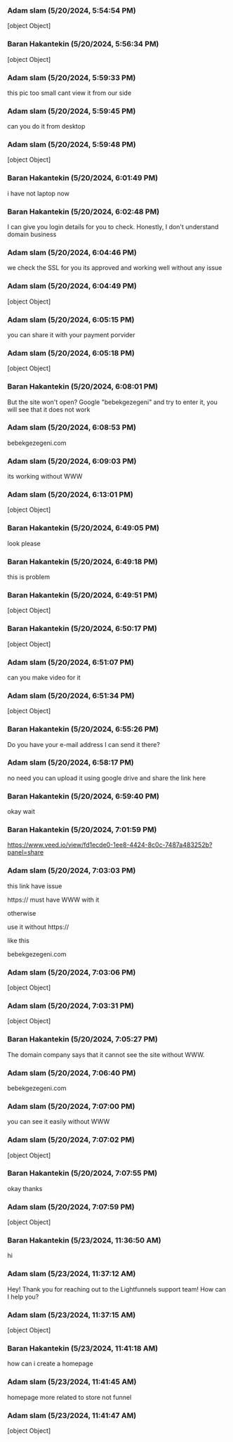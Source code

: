 ### Adam slam (5/20/2024, 5:54:54 PM)

[object Object]

### Baran Hakantekin (5/20/2024, 5:56:34 PM)

[object Object]

### Adam slam (5/20/2024, 5:59:33 PM)

this pic too small cant view it from our side

### Adam slam (5/20/2024, 5:59:45 PM)

can you do it from desktop

### Adam slam (5/20/2024, 5:59:48 PM)

[object Object]

### Baran Hakantekin (5/20/2024, 6:01:49 PM)

i have not laptop now

### Baran Hakantekin (5/20/2024, 6:02:48 PM)

I can give you login details for you to check. Honestly, I don't understand domain business

### Adam slam (5/20/2024, 6:04:46 PM)

we check the SSL for you its approved and working well without any issue

### Adam slam (5/20/2024, 6:04:49 PM)

[object Object]

### Adam slam (5/20/2024, 6:05:15 PM)

you can share it with your payment porvider

### Adam slam (5/20/2024, 6:05:18 PM)

[object Object]

### Baran Hakantekin (5/20/2024, 6:08:01 PM)

But the site won't open? Google "bebekgezegeni" and try to enter it, you will see that it does not work

### Adam slam (5/20/2024, 6:08:53 PM)

bebekgezegeni.com

### Adam slam (5/20/2024, 6:09:03 PM)

its working without WWW

### Adam slam (5/20/2024, 6:13:01 PM)

[object Object]

### Baran Hakantekin (5/20/2024, 6:49:05 PM)

look please

### Baran Hakantekin (5/20/2024, 6:49:18 PM)

this is problem

### Baran Hakantekin (5/20/2024, 6:49:51 PM)

[object Object]

### Baran Hakantekin (5/20/2024, 6:50:17 PM)

[object Object]

### Adam slam (5/20/2024, 6:51:07 PM)

can you make video for it

### Adam slam (5/20/2024, 6:51:34 PM)

[object Object]

### Baran Hakantekin (5/20/2024, 6:55:26 PM)

Do you have your e-mail address I can send it there?

### Adam slam (5/20/2024, 6:58:17 PM)

no need you can upload it using google drive and share the link here

### Baran Hakantekin (5/20/2024, 6:59:40 PM)

okay wait

### Baran Hakantekin (5/20/2024, 7:01:59 PM)

https://www.veed.io/view/fd1ecde0-1ee8-4424-8c0c-7487a483252b?panel=share

### Adam slam (5/20/2024, 7:03:03 PM)

this link have issue 

https:// must have WWW with it 

otherwise

use it without https://

like this 

bebekgezegeni.com

### Adam slam (5/20/2024, 7:03:06 PM)

[object Object]

### Adam slam (5/20/2024, 7:03:31 PM)

[object Object]

### Baran Hakantekin (5/20/2024, 7:05:27 PM)

The domain company says that it cannot see the site without WWW.

### Adam slam (5/20/2024, 7:06:40 PM)

bebekgezegeni.com

### Adam slam (5/20/2024, 7:07:00 PM)

you can see it easily without WWW

### Adam slam (5/20/2024, 7:07:02 PM)

[object Object]

### Baran Hakantekin (5/20/2024, 7:07:55 PM)

okay thanks

### Adam slam (5/20/2024, 7:07:59 PM)

[object Object]

### Baran Hakantekin (5/23/2024, 11:36:50 AM)

hi

### Adam slam (5/23/2024, 11:37:12 AM)

Hey!
Thank you for reaching out to the Lightfunnels support team! How can I help you?

### Adam slam (5/23/2024, 11:37:15 AM)

[object Object]

### Baran Hakantekin (5/23/2024, 11:41:18 AM)

how can i create a homepage

### Adam slam (5/23/2024, 11:41:45 AM)

homepage more related to store not funnel

### Adam slam (5/23/2024, 11:41:47 AM)

[object Object]
